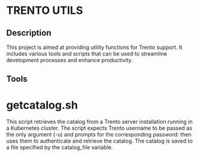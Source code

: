 # TRENTO UTILS

## Description

This project is aimed at providing utility functions for Trento support. It includes various tools and scripts that can be used to streamline development processes and enhance productivity.

## Tools

# getcatalog.sh

This script retrieves the catalog from a Trento server installation running in a Kubernetes cluster.
The script expects Trento username to be passed as the only argument (-u) and prompts for the corresponding password: then uses them to authenticate and retrieve the catalog.
The catalog is saved to a file specified by the catalog_file variable.
